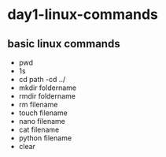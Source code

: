 # day1-linux-commands
## basic linux commands
- pwd
- 1s
- cd path
 -cd ../
- mkdir foldername
 - rmdir foldername
- rm filename
- touch filename
- nano filename
- cat filename
 - python filename
- clear
